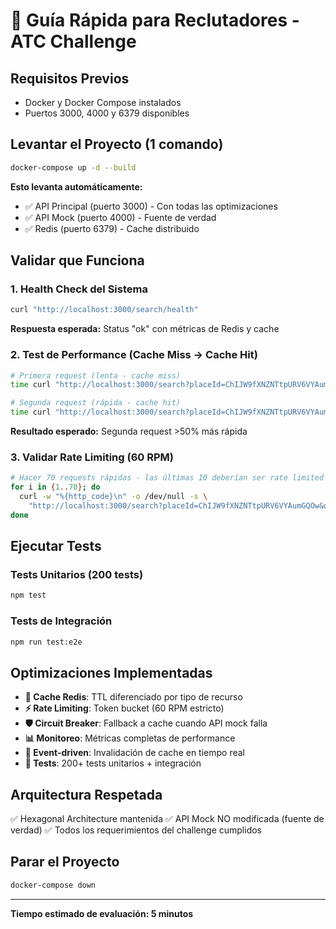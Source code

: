 # 🚀 Guía Rápida para Reclutadores - ATC Challenge

## Requisitos Previos

- Docker y Docker Compose instalados
- Puertos 3000, 4000 y 6379 disponibles

## Levantar el Proyecto (1 comando)

```bash
docker-compose up -d --build
```

**Esto levanta automáticamente:**

- ✅ API Principal (puerto 3000) - Con todas las optimizaciones
- ✅ API Mock (puerto 4000) - Fuente de verdad
- ✅ Redis (puerto 6379) - Cache distribuido

## Validar que Funciona

### 1. Health Check del Sistema

```bash
curl "http://localhost:3000/search/health"
```

**Respuesta esperada:** Status "ok" con métricas de Redis y cache

### 2. Test de Performance (Cache Miss → Cache Hit)

```bash
# Primera request (lenta - cache miss)
time curl "http://localhost:3000/search?placeId=ChIJW9fXNZNTtpURV6VYAumGQOw&date=2025-07-29"

# Segunda request (rápida - cache hit)
time curl "http://localhost:3000/search?placeId=ChIJW9fXNZNTtpURV6VYAumGQOw&date=2025-07-29"
```

**Resultado esperado:** Segunda request >50% más rápida

### 3. Validar Rate Limiting (60 RPM)

```bash
# Hacer 70 requests rápidas - las últimas 10 deberían ser rate limited
for i in {1..70}; do
  curl -w "%{http_code}\n" -o /dev/null -s \
    "http://localhost:3000/search?placeId=ChIJW9fXNZNTtpURV6VYAumGQOw&date=2025-07-29"
done
```

## Ejecutar Tests

### Tests Unitarios (200 tests)

```bash
npm test
```

### Tests de Integración

```bash
npm run test:e2e
```

## Optimizaciones Implementadas

- **🚀 Cache Redis**: TTL diferenciado por tipo de recurso
- **⚡ Rate Limiting**: Token bucket (60 RPM estricto)
- **🛡️ Circuit Breaker**: Fallback a cache cuando API mock falla
- **📊 Monitoreo**: Métricas completas de performance
- **🔄 Event-driven**: Invalidación de cache en tiempo real
- **🧪 Tests**: 200+ tests unitarios + integración

## Arquitectura Respetada

✅ Hexagonal Architecture mantenida
✅ API Mock NO modificada (fuente de verdad)
✅ Todos los requerimientos del challenge cumplidos

## Parar el Proyecto

```bash
docker-compose down
```

---

**Tiempo estimado de evaluación: 5 minutos**
